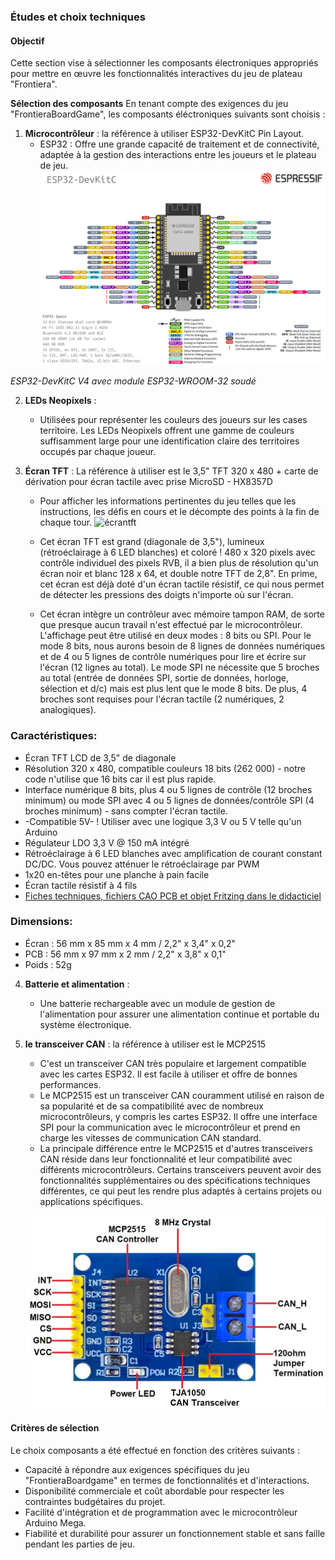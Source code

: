 
### Études et choix techniques

#### Objectif
Cette section vise à sélectionner les composants électroniques appropriés pour mettre en œuvre les fonctionnalités interactives du jeu de plateau "Frontiera".

**Sélection des composants** 
En tenant compte des exigences du jeu "FrontieraBoardGame", les composants éléctroniques suivants sont choisis :

1. **Microcontrôleur** : la référence à utiliser ESP32-DevKitC Pin Layout.
   - ESP32 : Offre une grande capacité de traitement et de connectivité, adaptée à la gestion des interactions entre les joueurs et le plateau de jeu.
   ![esp32](images/esp32-devkitC-v4-pinout.png)

*ESP32-DevKitC V4 avec module ESP32-WROOM-32 soudé*

2. **LEDs Neopixels** : 
   - Utilisées pour représenter les couleurs des joueurs sur les cases territoire. Les LEDs Neopixels offrent une gamme de couleurs suffisamment large pour une identification claire des territoires occupés par chaque joueur.

3. **Écran TFT** : La référence à utiliser est le 3,5" TFT 320 x 480 + carte de dérivation pour écran tactile avec prise MicroSD - HX8357D
   - Pour afficher les informations pertinentes du jeu telles que les instructions, les défis en cours et le décompte des points à la fin de chaque tour.
   ![écrantft](https://cdn-shop.adafruit.com/970x728/2050-06.jpg)

   - Cet écran TFT est grand (diagonale de 3,5"), lumineux (rétroéclairage à 6 LED blanches) et coloré ! 480 x 320 pixels avec contrôle individuel des pixels RVB, il a bien plus de résolution qu'un écran noir et blanc 128 x 64, et double notre TFT de 2,8". En prime, cet écran est déjà doté d'un écran tactile résistif, ce qui nous permet de détecter les pressions des doigts n'importe où sur l'écran.
   - Cet écran intègre un contrôleur avec mémoire tampon RAM, de sorte que presque aucun travail n'est effectué par le microcontrôleur. L'affichage peut être utilisé en deux modes : 8 bits ou SPI. Pour le mode 8 bits, nous aurons besoin de 8 lignes de données numériques et de 4 ou 5 lignes de contrôle numériques pour lire et écrire sur l'écran (12 lignes au total). Le mode SPI ne nécessite que 5 broches au total (entrée de données SPI, sortie de données, horloge, sélection et d/c) mais est plus lent que le mode 8 bits. De plus, 4 broches sont requises pour l'écran tactile (2 numériques, 2 analogiques).

### Caractéristiques:

- Écran TFT LCD de 3,5" de diagonale
- Résolution 320 x 480, compatible couleurs 18 bits (262 000) - notre code n'utilise que 16 bits car il est plus rapide.
- Interface numérique 8 bits, plus 4 ou 5 lignes de contrôle (12 broches minimum) ou mode SPI avec 4 ou 5 lignes de données/contrôle SPI (4 broches minimum) - sans compter l'écran tactile.
- -Compatible 5V- ! Utiliser avec une logique 3,3 V ou 5 V telle qu'un Arduino
- Régulateur LDO 3,3 V @ 150 mA intégré
- Rétroéclairage à 6 LED blanches avec amplification de courant constant DC/DC. Vous pouvez atténuer le rétroéclairage par PWM
- 1x20 en-têtes pour une planche à pain facile
- Écran tactile résistif à 4 fils
- [Fiches techniques, fichiers CAO PCB et objet Fritzing dans le didacticiel](https://learn.adafruit.com/adafruit-3-5-color-320x480-tft-touchscreen-breakout/downloads)

### Dimensions:

- Écran : 56 mm x 85 mm x 4 mm / 2,2" x 3,4" x 0,2"
- PCB : 56 mm x 97 mm x 2 mm / 2,2" x 3,8" x 0,1"
- Poids : 52g

4. **Batterie et alimentation** :
   - Une batterie rechargeable avec un module de gestion de l'alimentation pour assurer une alimentation continue et portable du système électronique.
5. **le transceiver CAN** : la référence à utiliser est le MCP2515
   - C'est un transceiver CAN très populaire et largement compatible avec les cartes ESP32. Il est facile à utiliser et offre de bonnes performances.
   - Le MCP2515 est un transceiver CAN couramment utilisé en raison de sa popularité et de sa compatibilité avec de nombreux microcontrôleurs, y compris les cartes ESP32. Il offre une interface SPI pour la communication avec le microcontrôleur et prend en charge les vitesses de communication CAN standard.
   - La principale différence entre le MCP2515 et d'autres transceivers CAN réside dans leur fonctionnalité et leur compatibilité avec différents microcontrôleurs. Certains transceivers peuvent avoir des fonctionnalités supplémentaires ou des spécifications techniques différentes, ce qui peut les rendre plus adaptés à certains projets ou applications spécifiques.

   ![transceiver](images/MCP2515-Parts.jpg)


#### Critères de sélection
Le choix composants a été effectué en fonction des critères suivants :
- Capacité à répondre aux exigences spécifiques du jeu "FrontieraBoardgame" en termes de fonctionnalités et d'interactions.
- Disponibilité commerciale et coût abordable pour respecter les contraintes budgétaires du projet.
- Facilité d'intégration et de programmation avec le microcontrôleur Arduino Mega.
- Fiabilité et durabilité pour assurer un fonctionnement stable et sans faille pendant les parties de jeu.



